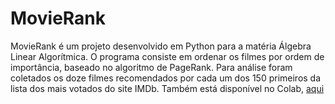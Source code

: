 # MovieRank

MovieRank é um projeto desenvolvido em Python para a matéria Álgebra Linear Algorítmica. O programa consiste em ordenar os filmes por ordem de importância, baseado no algoritmo de PageRank. Para análise foram coletados os doze filmes recomendados por cada um dos 150 primeiros da lista dos mais votados do site IMDb. Também está disponível no Colab, [aqui](https://colab.research.google.com/drive/159RjHEJO_qBLsqsJHn2tkyD5Y4F0OkX4#scrollTo=KmJp5Sc9feTT)

